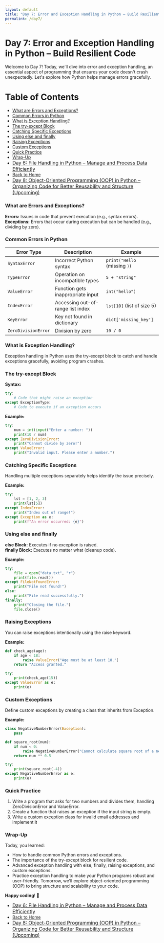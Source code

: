 ```yaml
---
layout: default
title: "Day 7: Error and Exception Handling in Python – Build Resilient Code"
permalink: /day7/
---
```


# Day 7: Error and Exception Handling in Python – Build Resilient Code
Welcome to Day 7! Today, we'll dive into error and exception handling, an essential aspect of programming that ensures your code doesn't crash unexpectedly. Let's explore how Python helps manage errors gracefully.

# Table of Contents
- [What are Errors and Exceptions?](#What-are-Errors-and-Exceptions)
- [Common Errors in Python](#Common-Errors-in-Python)
- [What is Exception Handling?](#What-is-Exception-Handling)
- [The try-except Block](#The-try-except-Block)
- [Catching Specific Exceptions](#Catching-Specific-Exceptions)
- [Using else and finally](#Using-else-and-finally)
- [Raising Exceptions](#Raising-Exceptions)
- [Custom Exceptions](#Custom-Exceptions)
- [Quick Practice](#Practice)
- [Wrap-Up](#Wrap-Up)
- <a href="{{ site.baseurl }}/day6/" style="font-size: 16px;"> Day 6: File Handling in Python – Manage and Process Data Efficiently </a>    
- <a href="{{ site.baseurl }}/">Back to Home</a>
- <a href="{{ site.baseurl }}/day8/" style="font-size: 16px;"> Day 8: Object-Oriented Programming (OOP) in Python – Organizing Code for Better Reusability and Structure (Upcoming) </a>

### What are Errors and Exceptions?  <a name="What-are-Errors-and-Exceptions"></a>  
**Errors:** Issues in code that prevent execution (e.g., syntax errors).  
**Exceptions:** Errors that occur during execution but can be handled (e.g., dividing by zero).  

### Common Errors in Python <a name="Common-Errors-in-Python"></a>

| Error Type        | Description                     | Example                     |
|-------------------|---------------------------------|-----------------------------|
| `SyntaxError`     | Incorrect Python syntax         | `print("Hello` (missing `)`) |
| `TypeError`       | Operation on incompatible types | `5 + "string"`              |
| `ValueError`      | Function gets inappropriate input | `int("hello")`           |
| `IndexError`      | Accessing out-of-range list index | `lst[10]` (list of size 5) |
| `KeyError`        | Key not found in dictionary     | `dict['missing_key']`       |
| `ZeroDivisionError` | Division by zero              | `10 / 0`                    |


### What is Exception Handling? <a name="What-is-Exception-Handling"></a>   
Exception handling in Python uses the try-except block to catch and handle exceptions gracefully, avoiding program crashes.  

### The try-except Block  <a name="The-try-except-Block"></a>  

**Syntax:**
```python
try:  
    # Code that might raise an exception  
except ExceptionType:  
    # Code to execute if an exception occurs  
```

**Example:**  

```python
try:  
    num = int(input("Enter a number: "))  
    print(10 / num)  
except ZeroDivisionError:  
    print("Cannot divide by zero!")  
except ValueError:  
    print("Invalid input. Please enter a number.")  
```

### Catching Specific Exceptions <a name="Catching-Specific-Exceptions"></a>  
Handling multiple exceptions separately helps identify the issue precisely.   

**Example:**  

```python
try:  
    lst = [1, 2, 3]  
    print(lst[5])  
except IndexError:  
    print("Index out of range!")  
except Exception as e:  
    print(f"An error occurred: {e}")  
```

### Using else and finally <a name="Using-else-and-finally"></a>  

**else Block:** Executes if no exception is raised.  
**finally Block:** Executes no matter what (cleanup code).  

**Example:**

```python
try:  
    file = open("data.txt", "r")  
    print(file.read())  
except FileNotFoundError:  
    print("File not found!")  
else:  
    print("File read successfully.")  
finally:  
    print("Closing the file.")  
    file.close()  
````

### Raising Exceptions <a name="Raising-Exceptions"></a>  
You can raise exceptions intentionally using the raise keyword.  

**Example:**

```python
def check_age(age):  
    if age < 18:  
        raise ValueError("Age must be at least 18.")  
    return "Access granted."  

try:  
    print(check_age(15))  
except ValueError as e:  
    print(e)  
```

### Custom Exceptions <a name="Custom-Exceptions"></a>
Define custom exceptions by creating a class that inherits from Exception.

**Example:**
```python
class NegativeNumberError(Exception):  
    pass  

def square_root(num):  
    if num < 0:  
        raise NegativeNumberError("Cannot calculate square root of a negative number.")  
    return num ** 0.5  

try:  
    print(square_root(-4))  
except NegativeNumberError as e:  
    print(e)  
```

### Quick Practice <a name="Practice"></a>  

1. Write a program that asks for two numbers and divides them, handling ZeroDivisionError and ValueError.  
2. Create a function that raises an exception if the input string is empty.  
3. Write a custom exception class for invalid email addresses and implement it  

### Wrap-Up <a name="Wrap-Up"></a>

Today, you learned:  
- How to handle common Python errors and exceptions.  
- The importance of the try-except block for resilient code.  
- Advanced exception handling with else, finally, raising exceptions, and custom exceptions.  
- Practice exception handling to make your Python programs robust and user-friendly. Tomorrow, we’ll explore object-oriented programming (OOP) to bring structure and scalability to your code.  

**Happy coding! 🚀**  

- <a href="{{ site.baseurl }}/day6/" style="font-size: 16px;"> Day 6: File Handling in Python – Manage and Process Data Efficiently </a>    
- <a href="{{ site.baseurl }}/">Back to Home</a>
- <a href="{{ site.baseurl }}/day8/" style="font-size: 16px;"> Day 8: Object-Oriented Programming (OOP) in Python – Organizing Code for Better Reusability and Structure (Upcoming) </a>
